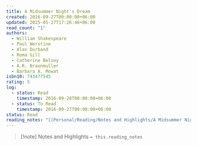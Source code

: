```yaml
---
title: A Midsummer Night's Dream
created: 2016-09-27T00:00:00+06:00
updated: 2025-05-27T17:26:46+06:00
read_count: "1"
authors:
  - William Shakespeare
  - Paul Werstine
  - Alan Durband
  - Roma Gill
  - Catherine Belsey
  - A.R. Braunmuller
  - Barbara A. Mowat
isbn10: 743477545
rating: 5
log:
  - status: Read
    timestamp: 2016-09-28T00:00:00+06:00
  - status: To Read
    timestamp: 2016-09-27T00:00:00+06:00
status: Read
reading_notes: "[[Personal/Reading/Notes and Highlights/A Midsummer Night's Dream|A Midsummer Night's Dream]]"
---
```


> [!note] Notes and Highlights
> `= this.reading_notes`